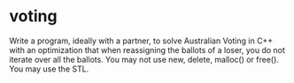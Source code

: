 # voting
Write a program, ideally with a partner, to solve Australian Voting in C++ with an optimization that when reassigning the ballots of a loser, you do not iterate over all the ballots.
You may not use new, delete, malloc() or free(). You may use the STL.
